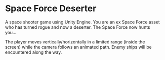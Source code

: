 <h1> Space Force Deserter </h1>

A space shooter game using Unity Engine. You are an ex Space Force asset who has turned rogue and now a deserter. The Space Force now hunts you...

The player moves vertically/horizontally in a limited range (inside the screen) while the camera follows an animated path. Enemy ships will be encountered along the way.


